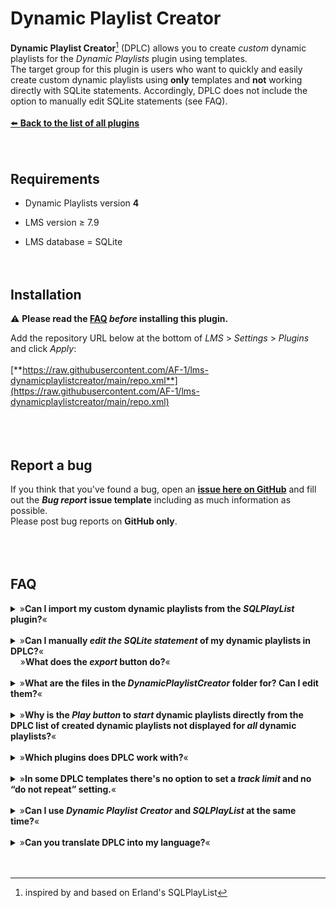 # Dynamic Playlist Creator

**Dynamic Playlist Creator**[^1] (DPLC) allows you to create *custom* dynamic playlists for the *Dynamic Playlists* plugin using templates.<br>
The target group for this plugin is users who want to quickly and easily create custom dynamic playlists using **only** templates and **not** working directly with SQLite statements. Accordingly, DPLC does not include the option to manually edit SQLite statements (see FAQ).
<br><br>
[⬅️ **Back to the list of all plugins**](https://github.com/AF-1/)
<br><br><br>


## Requirements
- Dynamic Playlists version **4**

- LMS version ≥ 7.9

- LMS database = SQLite
<br><br><br>


## Installation
⚠️ **Please read the [FAQ](https://github.com/AF-1/lms-dynamicplaylistcreator#faq) *before* installing this plugin.**<br>

Add the repository URL below at the bottom of *LMS* > *Settings* > *Plugins* and click *Apply*:<br><br>
[**https://raw.githubusercontent.com/AF-1/lms-dynamicplaylistcreator/main/repo.xml**](https://raw.githubusercontent.com/AF-1/lms-dynamicplaylistcreator/main/repo.xml)
<br><br><br><br>


## Report a bug
If you think that you've found a bug, open an [**issue here on GitHub**](https://github.com/AF-1/lms-dynamicplaylistcreator/issues) and fill out the ***Bug report* issue template** including as much information as possible.<br>
Please post bug reports on **GitHub only**.
<br><br><br><br>


## FAQ

<details><summary>»<b>Can I import my custom dynamic playlists from the <i>SQLPlayList</i> plugin?</b>«</summary><br><p>
No, you <b>can't</b> import or migrate dynamic playlist definitions from the <i>SQLPlayList</i> plugin to <i>Dynamic Playlist <b>Creator</b></i>. They are based on templates which are different from the ones that DPLC uses.
</p></details><br>

<details><summary>»<b>Can I manually <i>edit the SQLite statement</i> of my dynamic playlists in DPLC?</b>«<br>&nbsp;&nbsp;&nbsp;&nbsp;»<b>What does the <i>export</i> button do?</b>«</summary><br><p>
The target group for this plugin is users who want to quickly and easily create custom dynamic playlists using <b>only</b> templates and <b>not</b> working directly with SQLite statements. Accordingly, DPLC does <b>not include the option to manually edit SQLite statements</b> in a tiny text area.<br><br>

Users familiar with SQLite can <b>use the <i>export</i> button</b> to <b>permanently move</b> a dynamic playlist <i>currently managed by DPLC</i> to the <i>Dynamic Playlists</i> plugin, i.e. its folder for custom dynamic playlists called <b>DPL-custom-lists</b>. There you can edit it like any other custom dynamic playlist with your favorite code editor.<br>
Moved dynamic playlists are removed from, i.e. no longer managed by DPLC.
</p></details><br>

<details><summary>»<b>What are the files in the <i>DynamicPlaylistCreator</i> folder for? Can I edit them?</b>«</summary><br><p>
When you create or edit and then <i>save</i> a custom dynamic playlist, DPLC will create 2 files in the <i>DynamicPlaylistCreator</i> folder (default location in the LMS playlists folder, can be changed in the plugin settings):<br>
the file with the <b>customvalues.xml</b> extension contains the (template) values you selected for this dynamic playlist. It allows you to edit or update your custom dynamic playlist in DPLC at a later time.<br>
In addition, DPLC will <b>always</b> save your custom dynamic playlist as an SQLite statement (file extension: <b>sql</b>) because <i>Dynamic Playlists</i> searches the DPLC custom folder for them.<br><br>
<b>Do <u><i>not</i></u> manually move or edit any of these files!</b> DPLC will overwrite the changes. Or worse, your custom dynamic playlist will no longer work.
</p></details><br>

<details><summary>»<b>Why is the <i>Play button</i> to <i>start</i> dynamic playlists directly from the DPLC list of created dynamic playlists not displayed for <i>all</i> dynamic playlists?</b>«</summary><br><p>
You can <b>only</b> start dynamic playlists directly in DPLC that do <b>not ask for user input when started</b>. DPLC does not contain code to handle user-input parameters. To simplify the maintenance and updating of the plugin, I decided to create DPLC as a sort of dynamic playlist construction kit without duplicating any code from the <i>Dynamic Playlists</i> plugin.
</p></details><br>

<details><summary>»<b>Which plugins does DPLC work with?</b>«</summary><br><p>
It works with <a href="https://github.com/AF-1/lms-dynamicplaylists#faq"><b>Dynamic Playlists 4</b></a>, <a href="https://github.com/AF-1/lms-alternativeplaycount"><b>Alternative Play Count</b></a> and <a href="https://github.com/AF-1/lms-customskip#custom-skip"><b>Custom Skip 3</b></a>.<br><b>CustomScan</b>: could work, not tested. Compatibility not guaranteed, not supported by me.
</p></details><br>

<details><summary>»<b>In some DPLC templates there's no option to set a <i>track limit</i> and no “do not repeat” setting.</b>«</summary><br><p>
Dynamic playlists that <b>use the LMS cache</b> cannot have a track limit because <i>Dynamic Playlists</i> <b>4</b> will load <b>all</b> track IDs matching the active dynamic playlist's search parameters into the cache using a single initial database query. The cached track ID list should not have duplicates, hence no “do not repeat” option. DPL 4 will add small batches of tracks from this cached list to the players's current playlist. The number of new unplayed tracks to be added per batch can be set in the DPL settings. It's a global setting for all dynamic playlists (except album dynamic playlists which should add complete albums).
</p></details><br>

<details><summary>»<b>Can I use <i>Dynamic Playlist Creator</i> and <i>SQLPlayList</i> at the same time?</b>«</summary><br><p>
<i>Dynamic Playlists</i> version <b>4</b> ignores SQLPlayList. There's no benefit but no harm either in keeping it installed.
</p></details><br>

<details><summary>»<b>Can you translate DPLC into my language?</b>«</summary><br><p>
This plugin will not be localized because parameter names and value names are baked into the templates. And a halfway localized version is worse than a non-localized one.
</p></details><br>
<br>

[^1]:inspired by and based on Erland's SQLPlayList